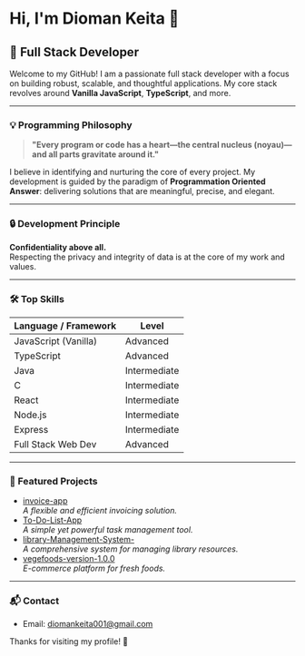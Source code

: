 # Hi, I'm Dioman Keita 👋

## 🚀 Full Stack Developer

Welcome to my GitHub! I am a passionate full stack developer with a focus on building robust, scalable, and thoughtful applications. My core stack revolves around **Vanilla JavaScript**, **TypeScript**, and more.

---

### 💡 Programming Philosophy

> **"Every program or code has a heart—the central nucleus (noyau)—and all parts gravitate around it."**

I believe in identifying and nurturing the core of every project. My development is guided by the paradigm of **Programmation Oriented Answer**: delivering solutions that are meaningful, precise, and elegant.

---

### 🔒 Development Principle

**Confidentiality above all.**  
Respecting the privacy and integrity of data is at the core of my work and values.

---

### 🛠️ Top Skills

| Language / Framework | Level         |
|---------------------|--------------|
| JavaScript (Vanilla)| Advanced     |
| TypeScript          | Advanced     |
| Java                | Intermediate |
| C                   | Intermediate |
| React               | Intermediate |
| Node.js             | Intermediate |
| Express             | Intermediate |
| Full Stack Web Dev  | Advanced     |

---

### 🌟 Featured Projects

- [invoice-app](https://github.com/Dioman-Keita/invoice-app)  
  _A flexible and efficient invoicing solution._
- [To-Do-List-App](https://github.com/Dioman-Keita/To-Do-List-App)  
  _A simple yet powerful task management tool._
- [library-Management-System-](https://github.com/Dioman-Keita/library-Management-System-)  
  _A comprehensive system for managing library resources._
- [vegefoods-version-1.0.0](https://github.com/Dioman-Keita/vegefoods-version-1.0.0)  
  _E-commerce platform for fresh foods._

---

### 📬 Contact
- Email: diomankeita001@gmail.com

<!--
Feel free to add social links, contact info, or fun facts here in the future!
-->

Thanks for visiting my profile! 🚀